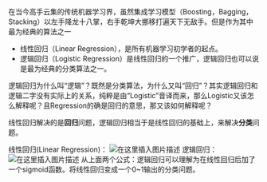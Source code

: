   在当今高手云集的传统机器学习界，虽然集成学习模型（Boosting，Bagging，Stacking）以左手降龙十八掌，右手乾坤大挪移打遍天下无敌手。但是作为其中最为经典的算法之一
  - 线性回归（Linear Regression），是所有机器学习初学者的起点。
  - 逻辑回归（Logistic Regression）是线性回归的一个推广，逻辑回归也可以说是最为经典的分类算法之一。

​	逻辑回归为什么叫“逻辑”？既然是分类算法，为什么又叫“回归”？其实逻辑回归和逻辑二字没有实际上的关系，纯粹是由“Logistic”音译而来，那么Logistic又该怎么解释呢？且Regression的确是回归的意思，那又该如何解释呢？

线性回归解决的是**回归**问题，逻辑回归相当于是线性回归的基础上，来解决**分类**问题。

线性回归(Linear Regression)：
![在这里插入图片描述](https://i-blog.csdnimg.cn/blog_migrate/5dd701cf340f4a487036c3dd3cb14cc5.png)
逻辑回归：
![在这里插入图片描述](https://i-blog.csdnimg.cn/blog_migrate/634cda9bcb40b6ad27f7112d1c71ef98.png)
从上面两个公式：逻辑回归可以理解为在线性回归后加了一个sigmoid函数。将线性回归变成一个0~1输出的分类问题。

